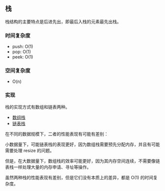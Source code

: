 ## 栈

栈结构的主要特点是后进先出，即最后入栈的元素最先出栈。

### 时间复杂度

- push: O(1)
- pop: O(1)
- peek: O(1)

### 空间复杂度

- O(n)

### 实现

栈的实现方式有数组和链表两种。

- [数组栈](./arr/README.md)
- [链表栈](./linked/README.md)

在不同的数据规模下，二者的性能表现有可能有差别：

小数据量下，可能链表栈的表现更好，因为数组栈需要预先分配内存，并且有可能需要处理 resize 的问题。

但是，在大数据量下，数组栈的效率可能更好，因为其内存空间连续，不需要像链表栈一样处理大量的内存申请、寻址等操作。

虽然两种栈的性能表现有差别，但是它们没有本质上的差异，都是 O(1) 的时间复杂度。
